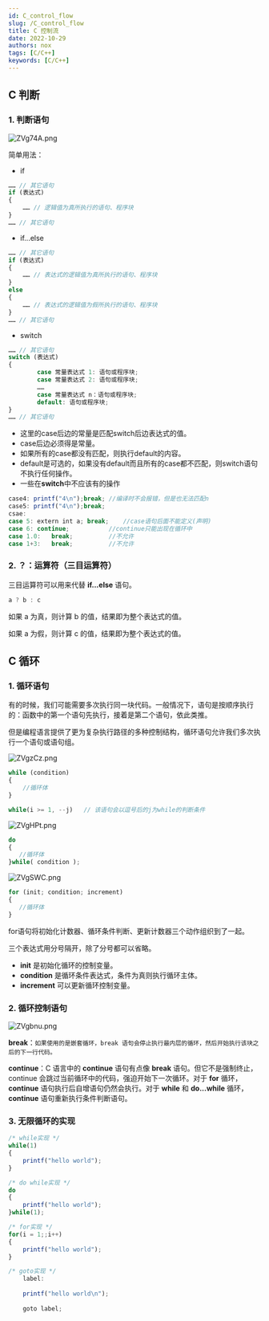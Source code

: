 ```yaml
---
id: C_control_flow
slug: /C_control_flow
title: C 控制流
date: 2022-10-29
authors: nox
tags: [C/C++]
keywords: [C/C++]
---
```


<!-- truncate -->

## C 判断

### 1. 判断语句
![ZVg74A.png](https://www.helloimg.com/images/2022/10/30/ZVg74A.png) 

简单用法：

+ if

```js
…… // 其它语句
if (表达式)
{
    …… // 逻辑值为真所执行的语句、程序块
}
…… // 其它语句
```

+ if...else

```js
…… // 其它语句
if (表达式)
{
    …… // 表达式的逻辑值为真所执行的语句、程序块
}
else
{
    …… // 表达式的逻辑值为假所执行的语句、程序块
}
…… // 其它语句
```

+ switch

```js
…… // 其它语句
switch (表达式)
{
        case 常量表达式 1: 语句或程序块;
        case 常量表达式 2: 语句或程序块;
        ……
        case 常量表达式 n：语句或程序块;
        default: 语句或程序块;
}
…… // 其它语句
```

+ 这里的case后边的常量是匹配switch后边表达式的值。
+ case后边必须得是常量。
+ 如果所有的case都没有匹配，则执行default的内容。
+ default是可选的，如果没有default而且所有的case都不匹配，则switch语句不执行任何操作。
+ 一些在**switch**中不应该有的操作

```js
case4: printf("4\n");break;	//编译时不会报错，但是也无法匹配n
case5: printf("4\n");break;
csae:
case 5: extern int a; break;	//case语句后面不能定义(声明)
case 6: continue;	        //continue只能出现在循环中
case 1.0:	break;	        //不允许
case 1+3:	break;	        //不允许
```

### 2. ？：运算符（三目运算符）

三目运算符可以用来代替 **if...else** 语句。

```js
a ? b : c
```

如果 a 为真，则计算 b 的值，结果即为整个表达式的值。

如果 a 为假，则计算 c 的值，结果即为整个表达式的值。

## C 循环

### 1. 循环语句

有的时候，我们可能需要多次执行同一块代码。一般情况下，语句是按顺序执行的：函数中的第一个语句先执行，接着是第二个语句，依此类推。

但是编程语言提供了更为复杂执行路径的多种控制结构，循环语句允许我们多次执行一个语句或语句组。

![ZVgzCz.png](https://www.helloimg.com/images/2022/10/30/ZVgzCz.png)

```js
while (condition)
{
    //循环体
}

while(i >= 1, --j)   // 该语句会以逗号后的j为while的判断条件
```

![ZVgHPt.png](https://www.helloimg.com/images/2022/10/30/ZVgHPt.png)

```js
do
{
   //循环体
}while( condition );
```

![ZVgSWC.png](https://www.helloimg.com/images/2022/10/30/ZVgSWC.png)

```js
for (init; condition; increment)
{
   //循环体
}
```

for语句将初始化计数器、循环条件判断、更新计数器三个动作组织到了一起。

三个表达式用分号隔开，除了分号都可以省略。

+ **init** 是初始化循环的控制变量。
+ **condition** 是循环条件表达式，条件为真则执行循环主体。
+ **increment** 可以更新循环控制变量。

### 2. 循环控制语句

![ZVgbnu.png](https://www.helloimg.com/images/2022/10/30/ZVgbnu.png)

**break**：`如果使用的是嵌套循环，break 语句会停止执行最内层的循环，然后开始执行该块之后的下一行代码。`

**continue**：C 语言中的 **continue** 语句有点像 **break** 语句。但它不是强制终止，continue 会跳过当前循环中的代码，强迫开始下一次循环。对于 **for** 循环，**continue** 语句执行后自增语句仍然会执行。对于 **while** 和 **do...while** 循环，**continue** 语句重新执行条件判断语句。

### 3. 无限循环的实现

```js
/* while实现 */
while(1)
{
    printf("hello world");
}

/* do while实现 */
do
{
    printf("hello world");
}while(1);

/* for实现 */    
for(i = 1;;i++)
{
	printf("hello world");  
}

/* goto实现 */
 	label:
	
	printf("hello world\n");
	
	goto label;		
```
